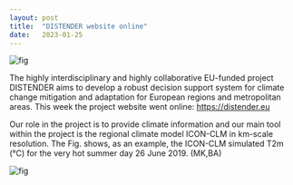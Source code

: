 ```yaml
---
layout: post
title:  "DISTENDER website online"
date:   2023-01-25
---
```

![fig](./DISTENDERlogo2.png)

The highly interdisciplinary and highly collaborative EU-funded project DISTENDER aims 
to develop a robust decision support system for climate change mitigation and adaptation 
for European regions and metropolitan areas. 
This week the project website went online: <https://distender.eu>

Our role in the project is to provide 
climate information and our main tool within the project is the regional climate model ICON-CLM in km-scale resolution. 
The Fig. shows, as an example, the ICON-CLM simulated T2m (°C) for the very hot summer day 26 June 2019. (MK,BA)

![fig](./T2m20190626.png)